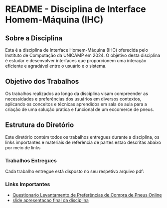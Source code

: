 # README - Disciplina de Interface Homem-Máquina (IHC)

## Sobre a Disciplina
Esta é a disciplina de Interface Homem-Máquina (IHC) oferecida pelo Instituto de Computação da UNICAMP em 2024. O objetivo desta disciplina é estudar e desenvolver interfaces que proporcionem uma interação eficiente e agradável entre o usuário e o sistema.

## Objetivo dos Trabalhos
Os trabalhos realizados ao longo da disciplina visam compreender as necessidades e preferências dos usuários em diversos contextos, aplicando os conceitos e técnicas aprendidos em sala de aula para a criação de uma solução pratica e funcional de um eccomerce de pneus.

## Estrutura do Diretório
Este diretório contém todos os trabalhos entregues durante a disciplina, os links importantes e materiais de referência de partes estao descritas abaixo por meio de links


### Trabalhos Entregues
Cada trabalho entregue está disposto no seu respetivo arquivo pdf:


### Links Importantes
- [Questionario Levantamento de Preferências de Compra de Pneus Online](https://docs.google.com/forms/d/e/1FAIpQLSeATp3EsMmD5i2Ey_VrN-R1Dsy1tfScbUkBL_abjzlm1RHxrQ/viewform) 
- [slide apresentacao final da disciplina](https://docs.google.com/presentation/d/1maCBEp0VNY4VH2BBHOCWXCWL0kgNfB80STkYIASkkn8/edit?usp=sharing)